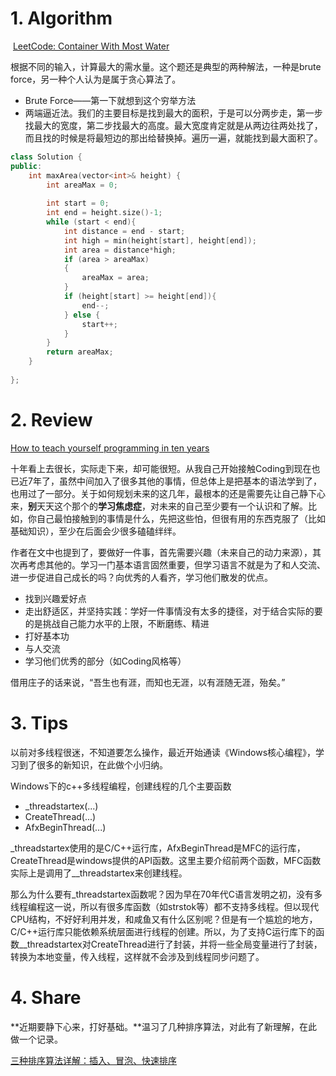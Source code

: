 # 1. Algorithm

​	[LeetCode: Container With Most Water](<https://leetcode.com/problems/container-with-most-water/>)

根据不同的输入，计算最大的需水量。这个题还是典型的两种解法，一种是brute force，另一种个人认为是属于贪心算法了。

- Brute Force——第一下就想到这个穷举方法
- 两端逼近法。我们的主要目标是找到最大的面积，于是可以分两步走，第一步找最大的宽度，第二步找最大的高度。最大宽度肯定就是从两边往两处找了，而且找的时候是将最短边的那出给替换掉。遍历一遍，就能找到最大面积了。


```c++
class Solution {
public:
    int maxArea(vector<int>& height) {
        int areaMax = 0;
        
        int start = 0;
        int end = height.size()-1;
        while (start < end){
            int distance = end - start;
            int high = min(height[start], height[end]);
            int area = distance*high;
            if (area > areaMax)
            {
                areaMax = area;
            }
            if (height[start] >= height[end]){
                end--;
            } else {
                start++;
            }
        }
        return areaMax;
    }
    
};
```



# 2. Review

[How to teach yourself programming in ten years](<https://arantius.com/misc/mirror/TeachYourselfProgramming.html>)

​	十年看上去很长，实际走下来，却可能很短。从我自己开始接触Coding到现在也已近7年了，虽然中间加入了很多其他的事情，但总体上是把基本的语法学到了，也用过了一部分。关于如何规划未来的这几年，最根本的还是需要先让自己静下心来，**别**天天这个那个的**学习焦虑症**，对未来的自己至少要有一个认识和了解。比如，你自己最怕接触到的事情是什么，先把这些怕，但很有用的东西克服了（比如基础知识），至少在后面会少很多磕磕绊绊。

​	作者在文中也提到了，要做好一件事，首先需要兴趣（未来自己的动力来源），其次再考虑其他的。学习一门基本语言固然重要，但学习语言不就是为了和人交流、进一步促进自己成长的吗？向优秀的人看齐，学习他们散发的优点。

- 找到兴趣爱好点
- 走出舒适区，并坚持实践：学好一件事情没有太多的捷径，对于结合实际的要的是挑战自己能力水平的上限，不断磨练、精进
- 打好基本功
- 与人交流
- 学习他们优秀的部分（如Coding风格等）

借用庄子的话来说，“吾生也有涯，而知也无涯，以有涯随无涯，殆矣。”

# 3. Tips

以前对多线程很迷，不知道要怎么操作，最近开始通读《Windows核心编程》，学习到了很多的新知识，在此做个小归纳。

Windows下的c++多线程编程，创建线程的几个主要函数

- _threadstartex(...)
- CreateThread(...)
- AfxBeginThread(...)

_threadstartex使用的是C/C++运行库，AfxBeginThread是MFC的运行库，CreateThread是windows提供的API函数。这里主要介绍前两个函数，MFC函数实际上是调用了__threadstartex来创建线程。

那么为什么要有_threadstartex函数呢？因为早在70年代C语言发明之初，没有多线程编程这一说，所以有很多库函数（如strstok等）都不支持多线程。但以现代CPU结构，不好好利用并发，和咸鱼又有什么区别呢？但是有一个尴尬的地方，C/C++运行库只能依赖系统层面进行线程的创建。所以，为了支持C运行库下的函数__threadstartex对CreateThread进行了封装，并将一些全局变量进行了封装，转换为本地变量，传入线程，这样就不会涉及到线程同步问题了。

# 4. Share

**近期要静下心来，打好基础。**温习了几种排序算法，对此有了新理解，在此做一个记录。

[三种排序算法详解：插入、冒泡、快速排序](https://blog.csdn.net/VVBBBBB/article/details/89293471)